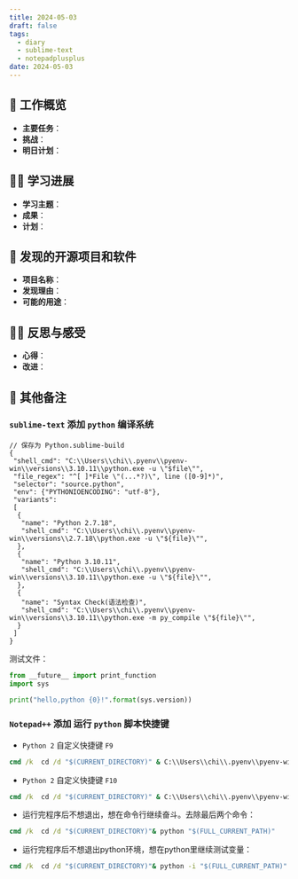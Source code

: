 ```yaml
---
title: 2024-05-03
draft: false
tags:
  - diary
  - sublime-text
  - notepadplusplus
date: 2024-05-03
---
```


## 🏢 工作概览

- **主要任务**：
- **挑战**：
- **明日计划**：

## 👨‍💻 学习进展

- **学习主题**：
- **成果**：
- **计划**：

## 🧐 发现的开源项目和软件

- **项目名称**：
- **发现理由**：
- **可能的用途**：

## 🧘‍♂️ 反思与感受

- **心得**：
- **改进**：

## 📝 其他备注

### `sublime-text` 添加 `python` 编译系统

```
// 保存为 Python.sublime-build
{
 "shell_cmd": "C:\\Users\\chi\\.pyenv\\pyenv-win\\versions\\3.10.11\\python.exe -u \"$file\"",
 "file_regex": "^[ ]*File \"(...*?)\", line ([0-9]*)",
 "selector": "source.python",
 "env": {"PYTHONIOENCODING": "utf-8"},
 "variants":
 [
  {
   "name": "Python 2.7.18",
   "shell_cmd": "C:\\Users\\chi\\.pyenv\\pyenv-win\\versions\\2.7.18\\python.exe -u \"${file}\"",
  },
  {
   "name": "Python 3.10.11",
   "shell_cmd": "C:\\Users\\chi\\.pyenv\\pyenv-win\\versions\\3.10.11\\python.exe -u \"${file}\"",
  },
  {
   "name": "Syntax Check(语法检查)",
   "shell_cmd": "C:\\Users\\chi\\.pyenv\\pyenv-win\\versions\\3.10.11\\python.exe -m py_compile \"${file}\"",
  }
 ]
}
```

测试文件：

```python
from __future__ import print_function
import sys

print("hello,python {0}!".format(sys.version))
```

### `Notepad++` 添加 运行 `python` 脚本快捷键

- `Python 2` 自定义快捷键 `F9`

```cmd
cmd /k  cd /d "$(CURRENT_DIRECTORY)" & C:\\Users\\chi\\.pyenv\\pyenv-win\\versions\\2.7.18\\python.exe "$(FULL_CURRENT_PATH)" & pause & exit
```

- `Python 2` 自定义快捷键 `F10`

```cmd
cmd /k  cd /d "$(CURRENT_DIRECTORY)" & C:\\Users\\chi\\.pyenv\\pyenv-win\\versions\\3.10.11\\python.exe "$(FULL_CURRENT_PATH)" & pause & exit
```

- 运行完程序后不想退出，想在命令行继续奋斗。去除最后两个命令：

```cmd
cmd /k  cd /d "$(CURRENT_DIRECTORY)"& python "$(FULL_CURRENT_PATH)"
```

- 运行完程序后不想退出python环境，想在python里继续测试变量：

```cmd
cmd /k  cd /d "$(CURRENT_DIRECTORY)"& python -i "$(FULL_CURRENT_PATH)"
```
